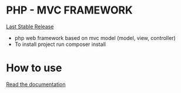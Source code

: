 # PHP - MVC FRAMEWORK
<a href="https://github.com/dplamenov/php-mvc/releases/tag/v1.1.0">Last Stable Release</a>
 - php web framework based on mvc model (model, view, controller)
 - To install project run composer install
# How to use
<a href="documentation/README.md">Read the documentation</a>
